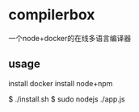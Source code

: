 # compilerbox
一个node+docker的在线多语言编译器

## usage ##
install docker
install node+npm

$ ./install.sh
$ sudo nodejs ./app.js
